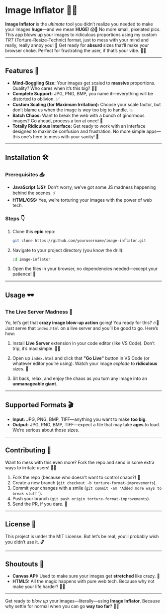 # **Image Inflator** 🚀📸

**Image Inflator** is the *ultimate* tool you didn’t realize you needed to make your images **huge**—and we mean **HUGE**! 😱👀 No more small, pixelated pics. This app blows up your images to ridiculous proportions using my custom *TRT* (Torture-Resize-Technic) format, just to mess with your mind and really, really annoy you! 🎯 Get ready for **absurd** sizes that’ll make your browser choke. Perfect for frustrating the user, if that’s your vibe. 💯🎉

---

## Features 🎨

- **Mind-Boggling Size:** Your images get scaled to **massive** proportions. Quality? Who cares when it’s this big? 🏋️‍♂️
- **Complete Support:** JPG, PNG, BMP, you name it—everything will be distorted to oblivion. ✅
- **Custom Scaling (for Maximum Irritation):** Choose your scale factor, but don’t blame us when the image is *way* too big to handle. 💥
- **Batch Chaos:** Want to break the web with a bunch of ginormous images? Go ahead, process a ton at once! 🔄
- **Totally Ridiculous Interface:** Get ready to work with an interface designed to maximize confusion and frustration. No more simple apps—this one’s here to mess with your sanity! 🤡

---

## Installation 🛠️

### Prerequisites 📥

- **JavaScript (JS):** Don’t worry, we’ve got some JS madness happening behind the scenes. ⚡
- **HTML/CSS:** Yes, we’re torturing your images with the power of web tech.
  
### Steps 👇

1. Clone this **epic** repo:
   ```bash
   git clone https://github.com/yourusername/image-inflator.git
   ```

2. Navigate to your project directory (you know the drill):
   ```bash
   cd image-inflator
   ```

3. Open the files in your browser, no dependencies needed—except your patience! 🎯

---

## Usage 🕶️

### The Live Server Madness 🚀

Yo, let’s get that **crazy image blow-up action** going! You ready for this? 🔥👑 Just serve that `index.html` on a live server and you’ll be good to go. Here’s how:

1. Install **Live Server** extension in your code editor (like VS Code). Don’t trip, it’s mad simple. 👨‍💻
   
2. Open up `index.html` and click that **"Go Live"** button in VS Code (or whatever editor you’re using). Watch your image *explode* to **ridiculous** sizes. 🤯

3. Sit back, relax, and enjoy the chaos as you turn any image into an **unmanageable giant**. 

---

## Supported Formats 🎬

- **Input:** JPG, PNG, BMP, TIFF—anything you want to make **too big**. 
- **Output:** JPG, PNG, BMP, TIFF—expect a file that may take **ages** to load. We’re serious about those sizes.

---

## Contributing 🤝

Want to mess with this even more? Fork the repo and send in some extra ways to irritate users! 👯‍♂️

1. Fork the repo (because who doesn’t want to control chaos?) 🍴
2. Create a new branch (`git checkout -b torture-format-improvements`).
3. Commit your changes with a smile (`git commit -am 'Added more ways to break stuff'`).
4. Push your branch (`git push origin torture-format-improvements`).
5. Send the PR, if you dare. 🙌

---

## License 📝

This project is under the MIT License. But let’s be real, you’ll probably wish you didn’t use it. 🔓

---

## Shoutouts 🙌

- **Canvas API:** Used to make sure your images get **stretched** like crazy. 🎨
- **HTML5:** All the magic happens with pure web tech. Because why not make your life harder? 🧙‍♂️

---

Get ready to *blow up* your images—literally—using **Image Inflator**. Because why settle for normal when you can go **way too far**? 🎉💥